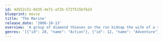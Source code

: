 ```yaml
---
id: 4d552c51-8d35-4e71-af2b-572f515bfb2d
blueprint: movie
title: 'The Marine'
release_date: '2006-10-13'
overview: 'A group of diamond thieves on the run kidnap the wife of a recently discharged marine who goes on a chase through the South Carolinian wilderness to retrieve her.'
genres: '[{"id": 28, "name": "Action"}, {"id": 12, "name": "Adventure"}, {"id": 18, "name": "Drama"}, {"id": 53, "name": "Thriller"}]'
---
```

